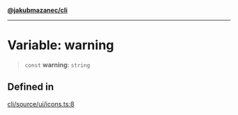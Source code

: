 [**@jakubmazanec/cli**](../../../README.md)

---

# Variable: warning

> `const` **warning**: `string`

## Defined in

[cli/source/ui/icons.ts:8](https://github.com/jakubmazanec/tools/blob/4bb343d3736e4f9f11a014de3241c6054262151e/packages/cli/source/ui/icons.ts#L8)
